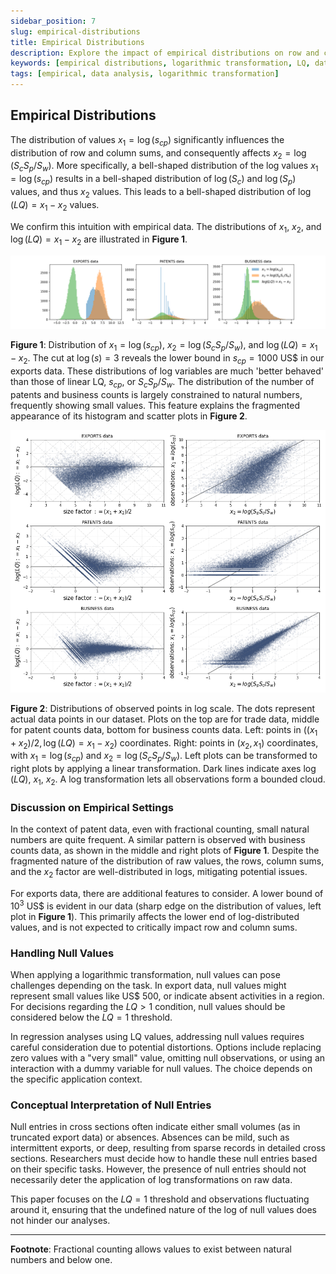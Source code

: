 ```yaml
---
sidebar_position: 7
slug: empirical-distributions
title: Empirical Distributions
description: Explore the impact of empirical distributions on row and column sums, with a focus on logarithmic transformations and their implications.
keywords: [empirical distributions, logarithmic transformation, LQ, data analysis]
tags: [empirical, data analysis, logarithmic transformation]
---
```


## Empirical Distributions

The distribution of values $x_1 = \log(s_{cp})$ significantly influences the distribution of row and column sums, and consequently affects $x_2 = \log(S_c S_p / S_w)$. More specifically, a bell-shaped distribution of the log values $x_1 = \log(s_{cp})$ results in a bell-shaped distribution of $\log(S_c)$ and $\log(S_p)$ values, and thus $x_2$ values. This leads to a bell-shaped distribution of $\log(LQ) = x_1 - x_2$ values.

We confirm this intuition with empirical data. The distributions of $x_1$, $x_2$, and $\log(LQ) = x_1 - x_2$ are illustrated in **Figure 1**.

![Distribution of $x_1 = \log(s_{cp})$, $x_2 = \log(S_c S_p / S_w)$, and $\log(LQ) = x_1 - x_2$.](./figures/histograms.png)

**Figure 1**: Distribution of $x_1 = \log(s_{cp})$, $x_2 = \log(S_c S_p / S_w)$, and $\log(LQ) = x_1 - x_2$. The cut at $\log(s) = 3$ reveals the lower bound in $s_{cp} = 1000$ US\$ in our exports data. These distributions of log variables are much 'better behaved' than those of linear LQ, $s_{cp}$, or $S_c S_p / S_w$. The distribution of the number of patents and business counts is largely constrained to natural numbers, frequently showing small values. This feature explains the fragmented appearance of its histogram and scatter plots in **Figure 2**.

![Distributions of observed points in log scale.](./figures/2D_planes.png)

**Figure 2**: Distributions of observed points in log scale. The dots represent actual data points in our dataset. Plots on the top are for trade data, middle for patent counts data, bottom for business counts data. Left: points in ($(x_1 + x_2) / 2, \log(LQ) = x_1 - x_2$) coordinates. Right: points in ($x_2, x_1$) coordinates, with $x_1 = \log(s_{cp})$ and $x_2 = \log(S_c S_p/S_w)$. Left plots can be transformed to right plots by applying a linear transformation. Dark lines indicate axes $\log(LQ)$, $x_1$, $x_2$. A log transformation lets all observations form a bounded cloud.

### Discussion on Empirical Settings

In the context of patent data, even with fractional counting, small natural numbers are quite frequent. A similar pattern is observed with business counts data, as shown in the middle and right plots of **Figure 1**. Despite the fragmented nature of the distribution of raw values, the rows, column sums, and the $x_2$ factor are well-distributed in logs, mitigating potential issues.

For exports data, there are additional features to consider. A lower bound of $10^3$ US\$ is evident in our data (sharp edge on the distribution of values, left plot in **Figure 1**). This primarily affects the lower end of log-distributed values, and is not expected to critically impact row and column sums.

### Handling Null Values

When applying a logarithmic transformation, null values can pose challenges depending on the task. In export data, null values might represent small values like US\$ 500, or indicate absent activities in a region. For decisions regarding the $LQ > 1$ condition, null values should be considered below the $LQ = 1$ threshold.

In regression analyses using LQ values, addressing null values requires careful consideration due to potential distortions. Options include replacing zero values with a "very small" value, omitting null observations, or using an interaction with a dummy variable for null values. The choice depends on the specific application context.

### Conceptual Interpretation of Null Entries

Null entries in cross sections often indicate either small volumes (as in truncated export data) or absences. Absences can be mild, such as intermittent exports, or deep, resulting from sparse records in detailed cross sections. Researchers must decide how to handle these null entries based on their specific tasks. However, the presence of null entries should not necessarily deter the application of log transformations on raw data.

This paper focuses on the $LQ = 1$ threshold and observations fluctuating around it, ensuring that the undefined nature of the log of null values does not hinder our analyses.

---

**Footnote**: Fractional counting allows values to exist between natural numbers and below one.
